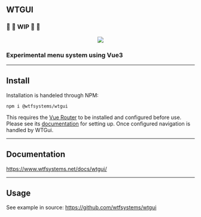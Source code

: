 ##  WTGUI

### :construction: :rotating_light: WIP :rotating_light:  :construction:

<p align="center"><img src="./public/wte_logo.png"/></p>

### Experimental menu system using Vue3

-----

##  Install

Installation is handeled through NPM:

```
npm i @wtfsystems/wtgui
```

This requires the [Vue Router](https://router.vuejs.org/) to be installed and configured before use.  Please see its [documentation](https://router.vuejs.org/guide/) for setting up.  Once configured navigation is handled by WTGui.

-----

## Documentation
<https://www.wtfsystems.net/docs/wtgui/>

-----

## Usage
See example in source: <https://github.com/wtfsystems/wtgui>
